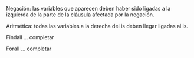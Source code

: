 Negación: las variables que aparecen deben haber sido ligadas a la izquierda de la parte de la cláusula afectada por la negación.

Aritmética: todas las variables a la derecha del is deben llegar ligadas al is.

Findall ... completar

Forall ... completar
